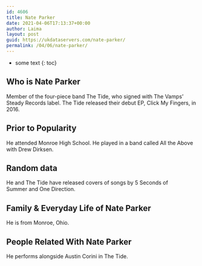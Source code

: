```yaml
---
id: 4606
title: Nate Parker
date: 2021-04-06T17:13:37+00:00
author: Laima
layout: post
guid: https://ukdataservers.com/nate-parker/
permalink: /04/06/nate-parker/
---
```


* some text
{: toc}


## Who is Nate Parker
                  
                  
                  
Member of the four-piece band The Tide, who signed with The Vamps&#8217; Steady Records label. The Tide released their debut EP, Click My Fingers, in 2016.  
                  
              
            
              
            
                
                
                
## Prior to Popularity
                  
                  
                  
He attended Monroe High School. He played in a band called All the Above with Drew Dirksen. 
                  
              
            
              
            
                
                
                
## Random data
                  
                  
                  
He and The Tide have released covers of songs by 5 Seconds of Summer and One Direction. 
                  
              
            
              
            
                
                
                
## Family & Everyday Life of Nate Parker
                  
                  
                  
He is from Monroe, Ohio.
                  
              
            
              
            
                
                
                
## People Related With Nate Parker
                  
                  
                  
He performs alongside Austin Corini in The Tide. 
                  
              
            
              
            
                
              
            
              
              
            
            
              
            
          
          
          